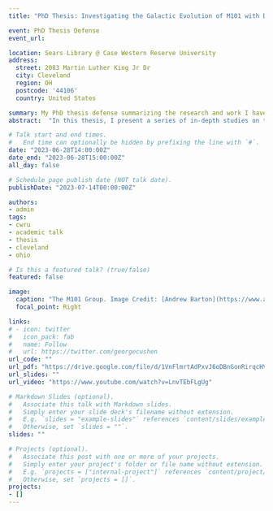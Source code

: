 ```yaml
---
title: "PhD Thesis: Investigating the Galactic Evolution of M101 with Deep Narrowband Imaging"

event: PhD Thesis Defense
event_url: 

location: Sears Library @ Case Western Reserve University
address:
  street: 2083 Martin Luther King Jr Dr
  city: Cleveland
  region: OH
  postcode: '44106'
  country: United States

summary: My PhD thesis defense summarizing the research and work I have done in the last five years as a PhD student in the Astronomy Department.
abstract:  "In this thesis, I present a series of in-depth studies on the nearby spiral galaxy M101 and its group environment. The M101 Group is a dynamic group, and thus it contains features both secular and tidal in origin: M101 is believed to have undergone an interaction with its most massive satellite NGC 5474 approximately 300 Myr ago. Each study utilized deep, wide-field, narrowband imaging from the Burrell Schmidt telescope targeting in the emission lines of Hα, Hβ, [OIII]λλ4959,5007, and [OII]λλ3726,3729."

# Talk start and end times.
#   End time can optionally be hidden by prefixing the line with `#`.
date: "2023-06-28T14:00:00Z"
date_end: "2023-06-28T15:00:00Z"
all_day: false

# Schedule page publish date (NOT talk date).
publishDate: "2023-07-14T00:00:00Z"

authors: 
- admin
tags: 
- cwru
- academic talk
- thesis
- cleveland
- ohio

# Is this a featured talk? (true/false)
featured: false

image:
  caption: "The M101 Group. Image Credit: [Andrew Barton](https://www.astrobin.com/a6zbpq/)"
  focal_point: Right

links:
# - icon: twitter
#   icon_pack: fab
#   name: Follow
#   url: https://twitter.com/georgecushen
url_code: ""
url_pdf: "https://drive.google.com/file/d/1VnFlmrtAdPxvJ6oDBnGonRirqcHV15RY/view?usp=sharing"
url_slides: ""
url_video: "https://www.youtube.com/watch?v=LnvTEbFLgUg"

# Markdown Slides (optional).
#   Associate this talk with Markdown slides.
#   Simply enter your slide deck's filename without extension.
#   E.g. `slides = "example-slides"` references `content/slides/example-slides.md`.
#   Otherwise, set `slides = ""`.
slides: ""

# Projects (optional).
#   Associate this post with one or more of your projects.
#   Simply enter your project's folder or file name without extension.
#   E.g. `projects = ["internal-project"]` references `content/project/deep-learning/index.md`.
#   Otherwise, set `projects = []`.
projects:
- []
---
```


<!-- {{% callout note %}}
Click on the **Slides** button above to view the built-in slides feature.
{{% /callout %}}

Slides can be added in a few ways:

- **Create** slides using Wowchemy's [*Slides*](https://wowchemy.com/docs/managing-content/#create-slides) feature and link using `slides` parameter in the front matter of the talk file
- **Upload** an existing slide deck to `static/` and link using `url_slides` parameter in the front matter of the talk file
- **Embed** your slides (e.g. Google Slides) or presentation video on this page using [shortcodes](https://wowchemy.com/docs/writing-markdown-latex/).

Further event details, including [page elements](https://wowchemy.com/docs/writing-markdown-latex/) such as image galleries, can be added to the body of this page. -->
